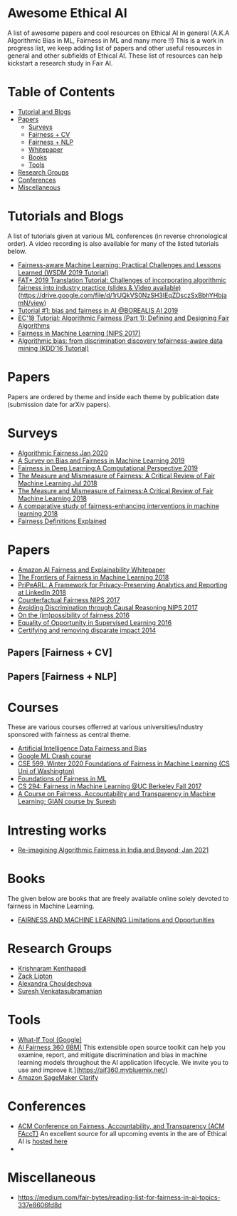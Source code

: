 # Awesome Ethical AI
A list of awesome papers and cool resources on Ethical AI in general (A.K.A Algorithmic Bias in ML, Fairness in ML and many more !!)
This is a work in progress list, we keep adding list of papers and other useful resources in general and other subfields of Ethical AI. These list of resources can help kickstart a research study in Fair AI. 

# Table of Contents

* [Tutorial and Blogs](#tutorials-and-blogs)
* [Papers](#papers)
  * [Surveys](#surveys)
   * [Fairness + CV](fairness+cv)
   * [Fairness + NLP](fairness+nlp)
  * [Whitepaper](#whitepaper)
  * [Books](#books)
  * [Tools](#tools)
* [Research Groups](#research-groups)
* [Conferences](#conferences)
* [Miscellaneous](#miscellaneous)
   

# Tutorials and Blogs 
A list of tutorials given at various ML conferences (in reverse chronological order). A video recording is also available for many of the listed tutorials below.

* [Fairness-aware Machine Learning: Practical Challenges and Lessons Learned (WSDM 2019 Tutorial)](https://www.slideshare.net/KrishnaramKenthapadi/fairnessaware-machine-learning-practical-challenges-and-lessons-learned-wsdm-2019-tutorial)
* [FAT* 2019 Translation Tutorial: Challenges of incorporating algorithmic fairness into industry practice (slides & Video available)](https://www.youtube.com/watch?v=UicKZv93SOY)(https://drive.google.com/file/d/1rUQkVS0NzSH3IEqZDsczSxBbhYHbjamN/view)
* [Tutorial #1: bias and fairness in AI @BOREALIS AI 2019](https://www.borealisai.com/en/blog/tutorial1-bias-and-fairness-ai/)
* [EC'18 Tutorial: Algorithmic Fairness (Part 1): Defining and Designing Fair Algorithms](https://www.youtube.com/watch?v=GH_uv0g0ZTI)
* [Fairness in Machine Learning (NIPS 2017)](https://mrtz.org/nips17/#/)
* [Algorithmic bias: from discrimination discovery tofairness-aware data mining (KDD’16 Tutorial)](http://www.francescobonchi.com/tutorial-algorithmic-bias.pdf)

# Papers

Papers are ordered by theme and inside each theme by publication date (submission date for arXiv papers).

# Surveys 
* [Algorithmic Fairness Jan 2020](https://arxiv.org/pdf/2001.09784.pdf)
* [A Survey on Bias and Fairness in Machine Learning 2019](https://arxiv.org/pdf/1908.09635.pdf)
* [Fairness in Deep Learning:A Computational Perspective 2019](https://arxiv.org/pdf/1908.08843.pdf)
* [The Measure and Mismeasure of Fairness: A Critical Review of Fair Machine Learning Jul 2018](https://arxiv.org/abs/1808.00023)
* [The Measure and Mismeasure of Fairness:A Critical Review of Fair Machine Learning 2018](https://arxiv.org/pdf/1808.00023.pdf)
* [A comparative study of fairness-enhancing interventions in machine learning 2018](https://arxiv.org/pdf/1802.04422.pdf)
* [Fairness Definitions Explained](https://fairware.cs.umass.edu/papers/Verma.pdf)

# Papers
* [Amazon AI Fairness and Explainability Whitepaper](https://pages.awscloud.com/rs/112-TZM-766/images/Amazon.AI.Fairness.and.Explainability.Whitepaper.pdf)
* [The Frontiers of Fairness in Machine Learning 2018](https://arxiv.org/pdf/1810.08810.pdf)
* [PriPeARL: A Framework for Privacy-Preserving Analytics and Reporting at LinkedIn 2018](https://arxiv.org/abs/1809.07754)
* [Counterfactual Fairness NIPS 2017](https://arxiv.org/pdf/1703.06856.pdf)
* [Avoiding Discrimination through Causal Reasoning NIPS 2017](https://arxiv.org/abs/1706.02744)
* [On the (im)possibility of fairness 2016](https://arxiv.org/pdf/1609.07236.pdf)
* [Equality of Opportunity in Supervised Learning 2016](https://arxiv.org/pdf/1610.02413.pdf)
* [Certifying and removing disparate impact 2014](https://arxiv.org/pdf/1412.3756.pdf)

## Papers [Fairness + CV]

## Papers [Fairness + NLP]

# Courses 
These are various courses offerred at various universities/industry sponsored with fairness as central theme.

* [Artificial Intelligence Data Fairness and Bias ](https://www.coursera.org/learn/ai-data-bias#syllabus)
* [Google ML Crash course](https://developers.google.com/machine-learning/crash-course/fairness/video-lecture)
* [CSE 599, Winter 2020 Foundations of Fairness in Machine Learning (CS Uni of Washington)](https://courses.cs.washington.edu/courses/cse599m/20wi/)
* [Foundations of Fairness in ML](http://jamiemorgenstern.com/teaching/f18-fairml/)
* [CS 294: Fairness in Machine Learning @UC Berkeley Fall 2017](https://fairmlclass.github.io/)
* [A Course on Fairness, Accountability and Transparency in Machine Learning; GIAN course by Suresh](https://geomblog.github.io/fairness/)

# Intresting works
* [Re-imagining Algorithmic Fairness in India and Beyond; Jan 2021](https://arxiv.org/pdf/2101.09995.pdf)

# Books
The given below are books that are freely available online solely devoted to fairness in Machine Learning. 
* [FAIRNESS AND MACHINE LEARNING Limitations and Opportunities](https://fairmlbook.org/pdf/fairmlbook.pdf)

# Research Groups
* [Krishnaram Kenthapadi](http://www-cs-students.stanford.edu/~kngk/)
* [Zack Lipton](http://zacklipton.com/presentations/)
* [Alexandra Chouldechova](http://www.andrew.cmu.edu/user/achoulde/)
* [Suresh Venkatasubramanian](http://www.cs.utah.edu/~suresh/index.html)

# Tools
* [What-If Tool (Google)](https://pair-code.github.io/what-if-tool/)
* [AI Fairness 360 (IBM)](https://aif360.mybluemix.net/) 
 This extensible open source toolkit can help you examine, report, and mitigate discrimination and bias in machine learning models throughout the AI application lifecycle. We invite you to use and improve it.](https://aif360.mybluemix.net/)
* [Amazon SageMaker Clarify](https://aws.amazon.com/sagemaker/clarify/)

# Conferences
* [ACM Conference on Fairness, Accountability, and Transparency (ACM FAccT)](https://facctconference.org/)
  An excellent source for all upcoming events in the are of Ethical AI is [hosted here](https://facctconference.org/network/) 
 *
# Miscellaneous
* https://medium.com/fair-bytes/reading-list-for-fairness-in-ai-topics-337e8606fd8d
